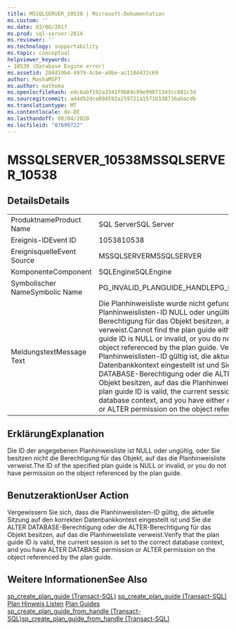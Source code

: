 ```yaml
---
title: MSSQLSERVER_10538 | Microsoft-Dokumentation
ms.custom: ''
ms.date: 03/06/2017
ms.prod: sql-server-2014
ms.reviewer: ''
ms.technology: supportability
ms.topic: conceptual
helpviewer_keywords:
- 10538 (Database Engine error)
ms.assetid: 284d19b4-4979-4cbe-a9be-ac1104433c69
author: MashaMSFT
ms.author: mathoma
ms.openlocfilehash: edc6abf192a3341f9b84c99e99071343cc882c3d
ms.sourcegitcommit: ad4d92dce894592a259721a1571b1d8736abacdb
ms.translationtype: MT
ms.contentlocale: de-DE
ms.lasthandoff: 08/04/2020
ms.locfileid: "87699722"
---
```

# <a name="mssqlserver_10538"></a><span data-ttu-id="08eb9-102">MSSQLSERVER_10538</span><span class="sxs-lookup"><span data-stu-id="08eb9-102">MSSQLSERVER_10538</span></span>
    
## <a name="details"></a><span data-ttu-id="08eb9-103">Details</span><span class="sxs-lookup"><span data-stu-id="08eb9-103">Details</span></span>  
  
|||  
|-|-|  
|<span data-ttu-id="08eb9-104">Produktname</span><span class="sxs-lookup"><span data-stu-id="08eb9-104">Product Name</span></span>|<span data-ttu-id="08eb9-105">SQL Server</span><span class="sxs-lookup"><span data-stu-id="08eb9-105">SQL Server</span></span>|  
|<span data-ttu-id="08eb9-106">Ereignis-ID</span><span class="sxs-lookup"><span data-stu-id="08eb9-106">Event ID</span></span>|<span data-ttu-id="08eb9-107">10538</span><span class="sxs-lookup"><span data-stu-id="08eb9-107">10538</span></span>|  
|<span data-ttu-id="08eb9-108">Ereignisquelle</span><span class="sxs-lookup"><span data-stu-id="08eb9-108">Event Source</span></span>|<span data-ttu-id="08eb9-109">MSSQLSERVER</span><span class="sxs-lookup"><span data-stu-id="08eb9-109">MSSQLSERVER</span></span>|  
|<span data-ttu-id="08eb9-110">Komponente</span><span class="sxs-lookup"><span data-stu-id="08eb9-110">Component</span></span>|<span data-ttu-id="08eb9-111">SQLEngine</span><span class="sxs-lookup"><span data-stu-id="08eb9-111">SQLEngine</span></span>|  
|<span data-ttu-id="08eb9-112">Symbolischer Name</span><span class="sxs-lookup"><span data-stu-id="08eb9-112">Symbolic Name</span></span>|<span data-ttu-id="08eb9-113">PG_INVALID_PLANGUIDE_HANDLE</span><span class="sxs-lookup"><span data-stu-id="08eb9-113">PG_INVALID_PLANGUIDE_HANDLE</span></span>|  
|<span data-ttu-id="08eb9-114">Meldungstext</span><span class="sxs-lookup"><span data-stu-id="08eb9-114">Message Text</span></span>|<span data-ttu-id="08eb9-115">Die Planhinweisliste wurde nicht gefunden, weil die angegebene Planhinweislisten-ID NULL oder ungültig ist oder weil Sie keine Berechtigung für das Objekt besitzen, auf das die Planhinweisliste verweist.</span><span class="sxs-lookup"><span data-stu-id="08eb9-115">Cannot find the plan guide either because the specified plan guide ID is NULL or invalid, or you do not have permission on the object referenced by the plan guide.</span></span> <span data-ttu-id="08eb9-116">Vergewissern Sie sich, dass die Planhinweislisten-ID gültig ist, die aktuelle Sitzung auf den korrekten Datenbankkontext eingestellt ist und Sie entweder die ALTER DATABASE-Berechtigung oder die ALTER-Berechtigung für das Objekt besitzen, auf das die Planhinweisliste verweist.</span><span class="sxs-lookup"><span data-stu-id="08eb9-116">Verify that the plan guide ID is valid, the current session is set to the correct database context, and you have either ALTER DATABASE permission or ALTER permission on the object referenced by the plan guide.</span></span>|  
  
## <a name="explanation"></a><span data-ttu-id="08eb9-117">Erklärung</span><span class="sxs-lookup"><span data-stu-id="08eb9-117">Explanation</span></span>  
 <span data-ttu-id="08eb9-118">Die ID der angegebenen Planhinweisliste ist NULL oder ungültig, oder Sie besitzen nicht die Berechtigung für das Objekt, auf das die Planhinweisliste verweist.</span><span class="sxs-lookup"><span data-stu-id="08eb9-118">The ID of the specified plan guide is NULL or invalid, or you do not have permission on the object referenced by the plan guide.</span></span>  
  
## <a name="user-action"></a><span data-ttu-id="08eb9-119">Benutzeraktion</span><span class="sxs-lookup"><span data-stu-id="08eb9-119">User Action</span></span>  
 <span data-ttu-id="08eb9-120">Vergewissern Sie sich, dass die Planhinweislisten-ID gültig, die aktuelle Sitzung auf den korrekten Datenbankkontext eingestellt ist und Sie die ALTER DATABASE-Berechtigung oder die ALTER-Berechtigung für das Objekt besitzen, auf das die Planhinweisliste verweist.</span><span class="sxs-lookup"><span data-stu-id="08eb9-120">Verify that the plan guide ID is valid, the current session is set to the correct database context, and you have ALTER DATABASE permission or ALTER permission on the object referenced by the plan guide.</span></span>  
  
## <a name="see-also"></a><span data-ttu-id="08eb9-121">Weitere Informationen</span><span class="sxs-lookup"><span data-stu-id="08eb9-121">See Also</span></span>  
 <span data-ttu-id="08eb9-122">[sp_create_plan_guide &#40;Transact-SQL&#41;](/sql/relational-databases/system-stored-procedures/sp-create-plan-guide-transact-sql) </span><span class="sxs-lookup"><span data-stu-id="08eb9-122">[sp_create_plan_guide &#40;Transact-SQL&#41;](/sql/relational-databases/system-stored-procedures/sp-create-plan-guide-transact-sql) </span></span>  
 <span data-ttu-id="08eb9-123">[Plan Hinweis Listen](../performance/plan-guides.md) </span><span class="sxs-lookup"><span data-stu-id="08eb9-123">[Plan Guides](../performance/plan-guides.md) </span></span>  
 [<span data-ttu-id="08eb9-124">sp_create_plan_guide_from_handle &#40;Transact-SQL&#41;</span><span class="sxs-lookup"><span data-stu-id="08eb9-124">sp_create_plan_guide_from_handle &#40;Transact-SQL&#41;</span></span>](/sql/relational-databases/system-stored-procedures/sp-create-plan-guide-from-handle-transact-sql)  
  
  
